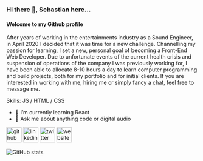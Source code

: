 ### Hi there 👋, Sebastian here...
#### Welcome to my Github profile
After years of working in the entertainments industry as a Sound Engineer, in April 2020 I decided that it was time for a new challenge. Channelling my passion for learning, I set a new, personal goal of becoming a Front-End Web Developer. Due to unfortunate events of the current health crisis and suspension of operations of the company I was previously working for, I have been able to allocate 8-10 hours a day to learn computer programming and build projects, both for my portfolio and for initial clients. 
If you are interested in working with me, hiring me or simply fancy a chat, feel free to message me.

Skills: JS / HTML / CSS

- 🌱 I’m currently learning React  
- 💬 Ask me about anything code or digital audio 


[<img src='https://cdn.jsdelivr.net/npm/simple-icons@3.0.1/icons/github.svg' alt='github' height='40'>](https://github.com/SebastianKut)  [<img src='https://cdn.jsdelivr.net/npm/simple-icons@3.0.1/icons/linkedin.svg' alt='linkedin' height='40'>](https://www.linkedin.com/in/sebastian-kut-dev/)  [<img src='https://cdn.jsdelivr.net/npm/simple-icons@3.0.1/icons/twitter.svg' alt='twitter' height='40'>](https://twitter.com/seb_qt)  [<img src='https://cdn.jsdelivr.net/npm/simple-icons@3.0.1/icons/icloud.svg' alt='website' height='40'>](sebastiankut.com)  

![GitHub stats](https://github-readme-stats.vercel.app/api?username=SebastianKut&show_icons=true)  

